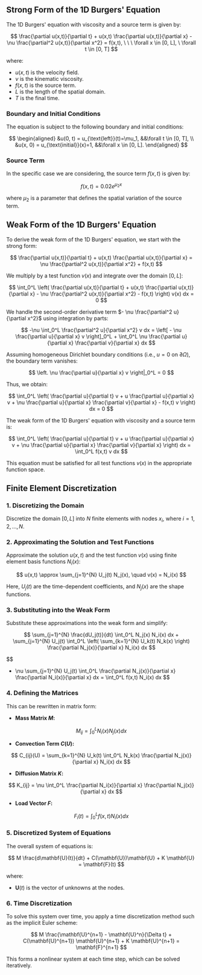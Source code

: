 ## Strong Form of the 1D Burgers' Equation

The 1D Burgers' equation with viscosity and a source term is given by:

$$
\frac{\partial u(x,t)}{\partial t} + u(x,t) \frac{\partial u(x,t)}{\partial x} - \nu \frac{\partial^2 u(x,t)}{\partial x^2} = f(x,t), \ \ \ \forall x \in [0, L], \ \forall t \in [0, T]
$$

where:
- $u(x,t)$ is the velocity field.
- $\nu$ is the kinematic viscosity.
- $f(x,t)$ is the source term.
- $L$ is the length of the spatial domain.
- $T$ is the final time.

### Boundary and Initial Conditions

The equation is subject to the following boundary and initial conditions:

$$
\begin{aligned}
&u(0, t) = u_{\text{left}}(t)=\mu_1, &&\forall t \in [0, T], \\
&u(x, 0) = u_{\text{initial}}(x)=1, &&\forall x \in [0, L].
\end{aligned}
$$

### Source Term

In the specific case we are considering, the source term $f(x,t)$ is given by:

$$
f(x,t) = 0.02 e^{\mu_2 x}
$$

where $\mu_2$ is a parameter that defines the spatial variation of the source term.

## Weak Form of the 1D Burgers' Equation

To derive the weak form of the 1D Burgers' equation, we start with the strong form:

$$
\frac{\partial u(x,t)}{\partial t} + u(x,t) \frac{\partial u(x,t)}{\partial x} = \nu \frac{\partial^2 u(x,t)}{\partial x^2} + f(x,t)
$$

We multiply by a test function $v(x)$ and integrate over the domain $[0, L]$:

$$
\int_0^L \left( \frac{\partial u(x,t)}{\partial t} + u(x,t) \frac{\partial u(x,t)}{\partial x} - \nu \frac{\partial^2 u(x,t)}{\partial x^2} - f(x,t) \right) v(x)  dx = 0
$$

We handle the second-order derivative term $- \nu \frac{\partial^2 u}{\partial x^2}$ using integration by parts:

$$
-\nu \int_0^L \frac{\partial^2 u}{\partial x^2} v  dx = \left[ - \nu \frac{\partial u}{\partial x} v \right]_0^L + \int_0^L \nu \frac{\partial u}{\partial x} \frac{\partial v}{\partial x}  dx
$$

Assuming homogeneous Dirichlet boundary conditions (i.e., $u = 0$ on $\partial \Omega$), the boundary term vanishes:

$$
\left. \nu \frac{\partial u}{\partial x} v \right|_0^L = 0
$$

Thus, we obtain:

$$
\int_0^L \left( \frac{\partial u}{\partial t} v + u \frac{\partial u}{\partial x} v + \nu \frac{\partial u}{\partial x} \frac{\partial v}{\partial x} - f(x,t) v \right) dx = 0
$$

The weak form of the 1D Burgers' equation with viscosity and a source term is:

$$
\int_0^L \left( \frac{\partial u}{\partial t} v + u \frac{\partial u}{\partial x} v + \nu \frac{\partial u}{\partial x} \frac{\partial v}{\partial x} \right) dx = \int_0^L f(x,t) v  dx
$$

This equation must be satisfied for all test functions $v(x)$ in the appropriate function space.

## Finite Element Discretization

### 1. Discretizing the Domain

Discretize the domain $[0, L]$ into $N$ finite elements with nodes $x_i$, where $i = 1, 2, \ldots, N$.

### 2. Approximating the Solution and Test Functions

Approximate the solution $u(x,t)$ and the test function $v(x)$ using finite element basis functions $N_i(x)$:

$$
u(x,t) \approx \sum_{j=1}^{N} U_j(t) N_j(x), \quad v(x) = N_i(x)
$$

Here, $U_j(t)$ are the time-dependent coefficients, and $N_j(x)$ are the shape functions.

### 3. Substituting into the Weak Form

Substitute these approximations into the weak form and simplify:

$$
\sum_{j=1}^{N} \frac{dU_j(t)}{dt} \int_0^L N_j(x) N_i(x)  dx + \sum_{j=1}^{N} U_j(t) \int_0^L \left( \sum_{k=1}^{N} U_k(t) N_k(x) \right) \frac{\partial N_j(x)}{\partial x} N_i(x)  dx 
$$

$$
+ \nu \sum_{j=1}^{N} U_j(t) \int_0^L \frac{\partial N_j(x)}{\partial x} \frac{\partial N_i(x)}{\partial x}  dx = \int_0^L f(x,t) N_i(x)  dx
$$

### 4. Defining the Matrices

This can be rewritten in matrix form:

- **Mass Matrix $M$:**

$$
M_{ij} = \int_0^L N_i(x) N_j(x)  dx
$$

- **Convection Term $C(U)$:**

$$
C_{ij}(U) = \sum_{k=1}^{N} U_k(t) \int_0^L N_k(x) \frac{\partial N_j(x)}{\partial x} N_i(x)  dx
$$

- **Diffusion Matrix $K$:**

$$
K_{ij} = \nu \int_0^L \frac{\partial N_i(x)}{\partial x} \frac{\partial N_j(x)}{\partial x}  dx
$$

- **Load Vector $F$:**

$$
F_i(t) = \int_0^L f(x,t) N_i(x)  dx
$$

### 5. Discretized System of Equations

The overall system of equations is:

$$
M \frac{d\mathbf{U}(t)}{dt} + C(\mathbf{U})\mathbf{U} + K \mathbf{U} = \mathbf{F}(t)
$$

where:
- $\mathbf{U}(t)$ is the vector of unknowns at the nodes.

### 6. Time Discretization

To solve this system over time, you apply a time discretization method such as the implicit Euler scheme:

$$
M \frac{\mathbf{U}^{n+1} - \mathbf{U}^n}{\Delta t} + C(\mathbf{U}^{n+1}) \mathbf{U}^{n+1} + K \mathbf{U}^{n+1} = \mathbf{F}^{n+1}
$$

This forms a nonlinear system at each time step, which can be solved iteratively.
